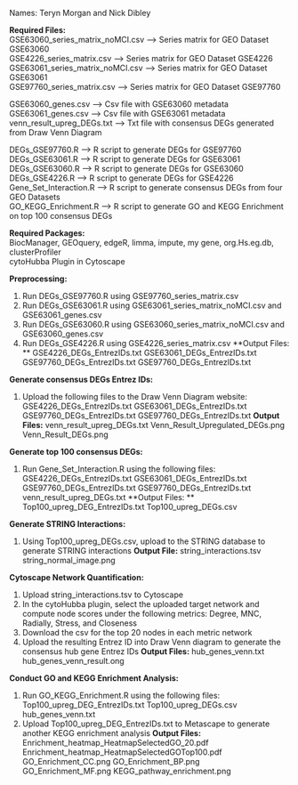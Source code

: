 Names: Teryn Morgan and Nick Dibley 

**Required Files:**<br />
GSE63060_series_matrix_noMCI.csv —> Series matrix for GEO Dataset GSE63060<br />
GSE4226_series_matrix.csv —> Series matrix for GEO Dataset GSE4226<br />
GSE63061_series_matrix_noMCI.csv —> Series matrix for GEO Dataset GSE63061<br />
GSE97760_series_matrix.csv —> Series matrix for GEO Dataset GSE97760<br />

GSE63060_genes.csv —> Csv file with GSE63060 metadata<br />
GSE63061_genes.csv —> Csv file with GSE63061 metadata<br />
venn_result_upreg_DEGs.txt —> Txt file with consensus DEGs generated from Draw Venn Diagram <br />

DEGs_GSE97760.R —> R script to generate DEGs for GSE97760<br />
DEGs_GSE63061.R —> R script to generate DEGs for GSE63061<br />
DEGs_GSE63060.R —> R script to generate DEGs for GSE63060<br />
DEGs_GSE4226.R —> R script to generate DEGs for GSE4226<br />
Gene_Set_Interaction.R —> R script to generate consensus DEGs from four GEO Datasets<br />
GO_KEGG_Enrichment.R —> R script to generate GO and KEGG Enrichment on top 100 consensus DEGs<br />

**Required Packages:**<br />
BiocManager, GEOquery, edgeR, limma, impute, my gene, org.Hs.eg.db, clusterProfiler<br />
cytoHubba Plugin in Cytoscape 

**Preprocessing:**
1. Run DEGs_GSE97760.R using GSE97760_series_matrix.csv 
2. Run DEGs_GSE63061.R using GSE63061_series_matrix_noMCI.csv and GSE63061_genes.csv 
3. Run DEGs_GSE63060.R using GSE63060_series_matrix_noMCI.csv and GSE63060_genes.csv 
4. Run DEGs_GSE4226.R using GSE4226_series_matrix.csv 
**Output Files: **
  GSE4226_DEGs_EntrezIDs.txt
  GSE63061_DEGs_EntrezIDs.txt
  GSE97760_DEGs_EntrezIDs.txt
  GSE97760_DEGs_EntrezIDs.txt

**Generate consensus DEGs Entrez IDs:**
1. Upload the following files to the Draw Venn Diagram website:
	GSE4226_DEGs_EntrezIDs.txt
	GSE63061_DEGs_EntrezIDs.txt
	GSE97760_DEGs_EntrezIDs.txt
	GSE97760_DEGs_EntrezIDs.txt
**Output Files:**
  venn_result_upreg_DEGs.txt
  Venn_Result_Upregulated_DEGs.png
  Venn_Result_DEGs.png

**Generate top 100 consensus DEGs:**
1. Run Gene_Set_Interaction.R using the following files: 
	GSE4226_DEGs_EntrezIDs.txt
	GSE63061_DEGs_EntrezIDs.txt
	GSE97760_DEGs_EntrezIDs.txt
	GSE97760_DEGs_EntrezIDs.txt
	venn_result_upreg_DEGs.txt 
**Output Files: **
	Top100_upreg_DEG_EntrezIDs.txt
	Top100_upreg_DEGs.csv

**Generate STRING Interactions:**
1. Using Top100_upreg_DEGs.csv, upload to the STRING database to generate STRING interactions 
**Output File:**
  string_interactions.tsv
  string_normal_image.png


**Cytoscape Network Quantification:**
1. Upload string_interactions.tsv to Cytoscape
2. In the cytoHubba plugin, select the uploaded target network and compute node scores under the following metrics: Degree, MNC, Radially, Stress, and Closeness
3. Download the csv for the top 20 nodes in each metric network
4. Upload the resulting Entrez ID into Draw Venn diagram to generate the consensus hub gene Entrez IDs
**Output Files:**
	hub_genes_venn.txt
  hub_genes_venn_result.ong

**Conduct GO and KEGG Enrichment Analysis:**
1. Run GO_KEGG_Enrichment.R using the following files: 
	Top100_upreg_DEG_EntrezIDs.txt
	Top100_upreg_DEGs.csv
	hub_genes_venn.txt
2. Upload Top100_upreg_DEG_EntrezIDs.txt to Metascape to generate another KEGG enrichment analysis
**Output Files:**
	Enrichment_heatmap_HeatmapSelectedGO_20.pdf
  Enrichment_heatmap_HeatmapSelectedGOTop100.pdf
  GO_Enrichment_CC.png
  GO_Enrichment_BP.png
  GO_Enrichment_MF.png
  KEGG_pathway_enrichment.png
